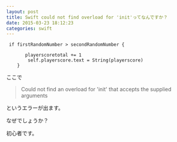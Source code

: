 ```yaml
---
layout: post
title: Swift could not find overload for 'init'ってなんですか？
date: 2015-03-23 18:12:23
categories: swift
---
```

<!-- {% raw %} -->
<pre><code> if firstRandomNumber &gt; secondRandomNumber {

       playerscoretotal += 1
        self.playerscore.text = String(playerscore)
    }
</code></pre>

<p>ここで</p>

<blockquote>
  <p>Could not find an overload for 'init' that accepts the supplied arguments</p>
</blockquote>

<p>というエラーが出ます。</p>

<p>なぜでしょうか？</p>

<p>初心者です。</p>
<!-- {% endraw %} -->
